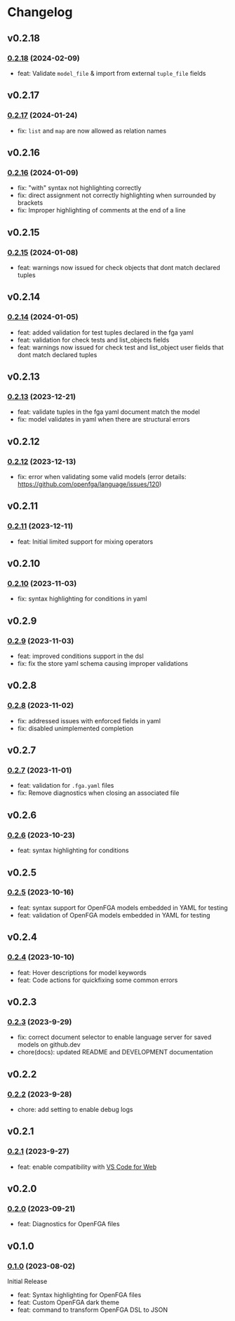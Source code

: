 # Changelog

## v0.2.18

### [0.2.18](https://github.com/openfga/vscode-ext/compare/v0.2.17...v0.2.18) (2024-02-09)

- feat: Validate `model_file` & import from external `tuple_file` fields

## v0.2.17

### [0.2.17](https://github.com/openfga/vscode-ext/compare/v0.2.16...v0.2.17) (2024-01-24)

- fix: `list` and `map` are now allowed as relation names

## v0.2.16

### [0.2.16](https://github.com/openfga/vscode-ext/compare/v0.2.15...v0.2.16) (2024-01-09)

- fix: "with" syntax not highlighting correctly
- fix: direct assignment not correctly highlighting when surrounded by brackets
- fix: Improper highlighting of comments at the end of a line

## v0.2.15

### [0.2.15](https://github.com/openfga/vscode-ext/compare/v0.2.14...v0.2.15) (2024-01-08)

- feat: warnings now issued for check objects that dont match declared tuples

## v0.2.14

### [0.2.14](https://github.com/openfga/vscode-ext/compare/v0.2.13...v0.2.14) (2024-01-05)

- feat: added validation for test tuples declared in the fga yaml
- feat: validation for check tests and list_objects fields
- feat: warnings now issued for check test and list_object user fields that dont match declared tuples

## v0.2.13

### [0.2.13](https://github.com/openfga/vscode-ext/compare/v0.2.12...v0.2.13) (2023-12-21)

- feat: validate tuples in the fga yaml document match the model
- fix: model validates in yaml when there are structural errors

## v0.2.12

### [0.2.12](https://github.com/openfga/vscode-ext/compare/v0.2.11...v0.2.12) (2023-12-13)

- fix: error when validating some valid models (error details: https://github.com/openfga/language/issues/120)

## v0.2.11

### [0.2.11](https://github.com/openfga/vscode-ext/compare/v0.2.10...v0.2.11) (2023-12-11)

- feat: Initial limited support for mixing operators

## v0.2.10

### [0.2.10](https://github.com/openfga/vscode-ext/compare/v0.2.9...v0.2.10) (2023-11-03)

- fix: syntax highlighting for conditions in yaml

## v0.2.9

### [0.2.9](https://github.com/openfga/vscode-ext/compare/v0.2.8...v0.2.9) (2023-11-03)

- feat: improved conditions support in the dsl
- fix: fix the store yaml schema causing improper validations

## v0.2.8

### [0.2.8](https://github.com/openfga/vscode-ext/compare/v0.2.7...v0.2.8) (2023-11-02)

- fix: addressed issues with enforced fields in yaml
- fix: disabled unimplemented completion

## v0.2.7

### [0.2.7](https://github.com/openfga/vscode-ext/compare/v0.2.6...v0.2.7) (2023-11-01)

- feat: validation for `.fga.yaml` files
- fix: Remove diagnostics when closing an associated file

## v0.2.6

### [0.2.6](https://github.com/openfga/vscode-ext/compare/v0.2.5...v0.2.6) (2023-10-23)

- feat: syntax highlighting for conditions

## v0.2.5

### [0.2.5](https://github.com/openfga/vscode-ext/compare/v0.2.4...v0.2.5) (2023-10-16)

- feat: syntax support for OpenFGA models embedded in YAML for testing
- feat: validation of OpenFGA models embedded in YAML for testing

## v0.2.4

### [0.2.4](https://github.com/openfga/vscode-ext/compare/v0.2.3...v0.2.4) (2023-10-10)

- feat: Hover descriptions for model keywords
- feat: Code actions for quickfixing some common errors

## v0.2.3

### [0.2.3](https://github.com/openfga/vscode-ext/compare/v0.2.2...v0.2.3) (2023-9-29)

- fix: correct document selector to enable language server for saved models on github.dev
- chore(docs): updated README and DEVELOPMENT documentation

## v0.2.2

### [0.2.2](https://github.com/openfga/vscode-ext/compare/v0.2.1...v0.2.2) (2023-9-28)

- chore: add setting to enable debug logs

## v0.2.1

### [0.2.1](https://github.com/openfga/vscode-ext/compare/v0.2.0...v0.2.1) (2023-9-27)

- feat: enable compatibility with [VS Code for Web](https://vscode.dev)

## v0.2.0

### [0.2.0](https://github.com/openfga/vscode-ext/compare/v0.1.0...v0.2.0) (2023-09-21)

- feat: Diagnostics for OpenFGA files

## v0.1.0

### [0.1.0](https://github.com/openfga/vscode-ext/releases/tag/v0.1.0) (2023-08-02)

Initial Release

- feat: Syntax highlighting for OpenFGA files
- feat: Custom OpenFGA dark theme
- feat: command to transform OpenFGA DSL to JSON
